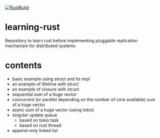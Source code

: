 [![RustBuild](https://github.com/SarthakMakhija/learning-rust/actions/workflows/build.yml/badge.svg?branch=main)](https://github.com/SarthakMakhija/learning-rust/actions/workflows/build.yml)

# learning-rust
Repository to learn rust before implementing pluggable replication mechanism for distributed systems

# contents
- basic example using struct and its impl
- an example of lifetime with struct
- an example of closure with struct
- sequential sum of a huge vector
- concurrent (or parallel depending on the number of core available) sum of a huge vector
- async sum of a huge vector (using tokio)
- singular update queue
  - based on tokio task
  - based on rust thread
- append-only linked list
